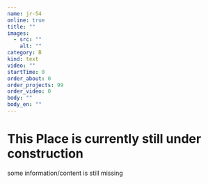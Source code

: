 ```yaml
---
name: jr-54
online: true
title: ""
images:
  - src: ""
    alt: ""
category: B
kind: text
video: ""
startTime: 0
order_about: 0
order_projects: 99
order_video: 0
body: ""
body_en: ""
---
```

# This Place is currently still under construction

some information/content is still missing
